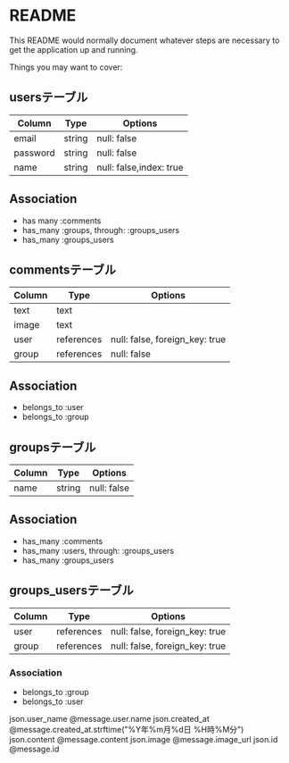 # README

This README would normally document whatever steps are necessary to get the
application up and running.

Things you may want to cover:

## usersテーブル
|Column|Type|Options|
|------|----|-------|
|email|string|null: false|
|password|string|null: false|
|name|string|null: false,index: true|

## Association
 - has many :comments
 - has_many :groups, through: :groups_users
 - has_many :groups_users

## commentsテーブル
|Column|Type|Options|
|------|----|-------|
|text|text||
|image|text||
|user|references|null: false, foreign_key: true|
|group|references|null: false|

## Association
- belongs_to :user
- belongs_to :group

## groupsテーブル
|Column|Type|Options|
|------|----|-------|
|name|string|null: false|

## Association
- has_many :comments
- has_many :users,  through:  :groups_users
- has_many :groups_users


## groups_usersテーブル
|Column|Type|Options|
|------|----|-------|
|user|references|null: false, foreign_key: true|
|group|references|null: false, foreign_key: true|

### Association
- belongs_to :group
- belongs_to :user

json.user_name @message.user.name
json.created_at @message.created_at.strftime("%Y年%m月%d日 %H時%M分")
json.content @message.content
json.image @message.image_url
json.id @message.id